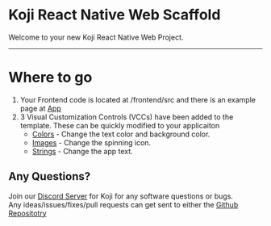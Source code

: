 # Koji React Native Web Scaffold

Welcome to your new Koji React Native Web Project.

-------
# Where to go
1. Your Frontend code is located at /frontend/src and there is an example page at [App](#~/frontend/src/App.tsx)
2. 3 Visual Customization Controls (VCCs) have been added to the template. These can be quickly modified to your applicaiton
    - [Colors](#~/.koji/customization/colors.json!visual) - Change the text color and background color.
    - [Images](#~/.koji/customization/images.json!visual) - Change the spinning icon.
    - [Strings](#~/.koji/customization/strings.json!visual) - Change the app text.

## Any Questions?

Join our [Discord Server](https://discord.gg/eQuMJF6) for Koji for any software questions or bugs.   
Any ideas/issues/fixes/pull requests can get sent to either the [Github Repositotry](https://github.com/alexsde/koji-react-native-web-scaffold)
